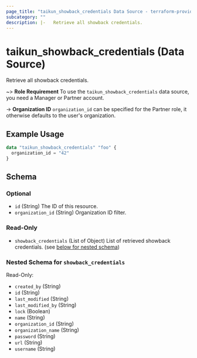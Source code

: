 ```yaml
---
page_title: "taikun_showback_credentials Data Source - terraform-provider-taikun"
subcategory: ""
description: |-   Retrieve all showback credentials.
---
```


# taikun_showback_credentials (Data Source)

Retrieve all showback credentials.

~> **Role Requirement** To use the `taikun_showback_credentials` data source, you need a Manager or Partner account.

-> **Organization ID** `organization_id` can be specified for the Partner role, it otherwise defaults to the user's organization.

## Example Usage

```terraform
data "taikun_showback_credentials" "foo" {
  organization_id = "42"
}
```

<!-- schema generated by tfplugindocs -->
## Schema

### Optional

- `id` (String) The ID of this resource.
- `organization_id` (String) Organization ID filter.

### Read-Only

- `showback_credentials` (List of Object) List of retrieved showback credentials. (see [below for nested schema](#nestedatt--showback_credentials))

<a id="nestedatt--showback_credentials"></a>
### Nested Schema for `showback_credentials`

Read-Only:

- `created_by` (String)
- `id` (String)
- `last_modified` (String)
- `last_modified_by` (String)
- `lock` (Boolean)
- `name` (String)
- `organization_id` (String)
- `organization_name` (String)
- `password` (String)
- `url` (String)
- `username` (String)


